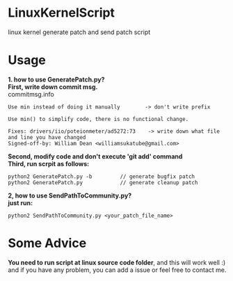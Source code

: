 # LinuxKernelScript
linux kernel generate patch and send patch script

# Usage
**1. how to use GeneratePatch.py?** <br/>
**First, write down commit msg.**    <br/>
commitmsg.info       <br/>
```
Use min instead of doing it manually		-> don't write prefix

Use min() to simplify code, there is no functional change.

Fixes: drivers/iio/poteionmeter/ad5272:73	 -> write down what file and line you have changed
Signed-off-by: William Dean <williamsukatube@gmail.com>
```
**Second, modify code and don't execute 'git add' command** <br/>
**Third, run scrpit as follows:**  <br/>
```
python2 GeneratePatch.py -b         // generate bugfix patch
python2 GeneratePatch.py            // generate cleanup patch
```

**2, how to use SendPathToCommunity.py?**  <br/>
**just run:** <br/>
```
python2 SendPathToCommunity.py <your_patch_file_name>
```

# Some Advice
**You need to run script at linux source code folder**, and this will work well :) <br/>
and if you have any problem, you can add a issue or feel free to contact me. <br/>
